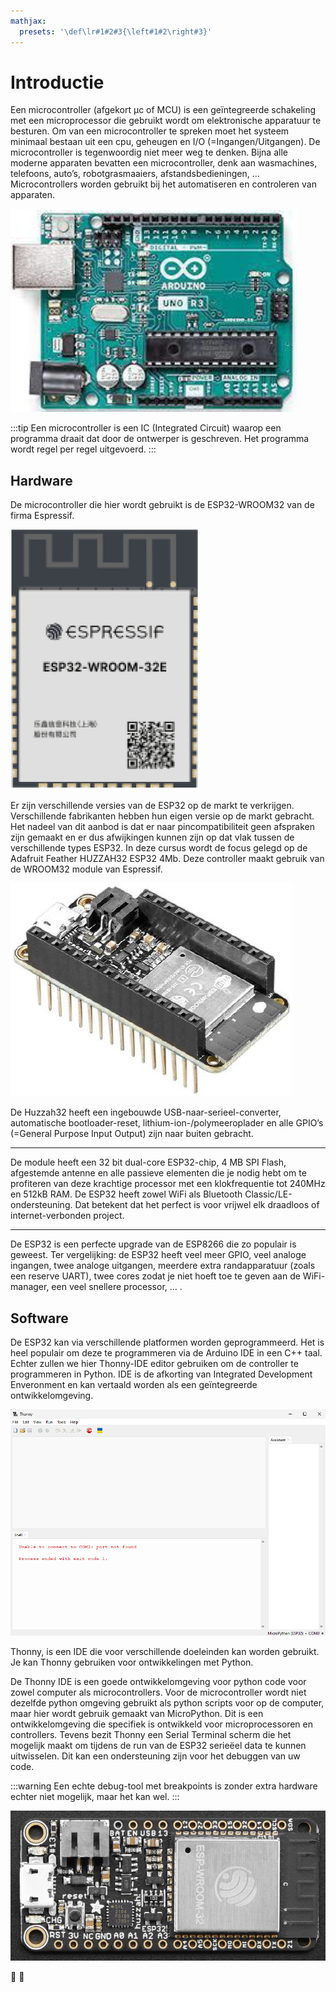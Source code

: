 ```yaml
---
mathjax:
  presets: '\def\lr#1#2#3{\left#1#2\right#3}'
---
```


# Introductie

Een microcontroller (afgekort μc of MCU) is een geïntegreerde schakeling met een microprocessor die gebruikt wordt om elektronische apparatuur te besturen. Om van een microcontroller te spreken moet het systeem minimaal bestaan uit een cpu, geheugen en I/O (=Ingangen/Uitgangen). De microcontroller is tegenwoordig niet meer weg te denken. Bijna alle moderne apparaten bevatten een microcontroller, denk aan wasmachines, telefoons, auto’s, robotgrasmaaiers, afstandsbedieningen, ... Microcontrollers worden gebruikt bij het automatiseren en controleren van apparaten.

![example image](./images/arduino.png "Voorbeeld van een microcontroller (Arduino Uno).")

:::tip
Een microcontroller is een IC (Integrated Circuit) waarop een programma draait dat door de ontwerper is geschreven. Het programma wordt regel per regel uitgevoerd.
:::

## Hardware

De microcontroller die hier wordt gebruikt is de ESP32-WROOM32 van de firma Espressif.

![example image](./images/esp1.png "De ESP32-WROOM32 van de firma Espressif.")

Er zijn verschillende versies van de ESP32 op de markt te verkrijgen. Verschillende fabrikanten hebben hun eigen versie op de markt gebracht. Het nadeel van dit aanbod is dat er naar pincompatibiliteit geen afspraken zijn gemaakt en er dus afwijkingen kunnen zijn op dat vlak tussen de verschillende types ESP32. In deze cursus wordt de focus gelegd op de Adafruit Feather HUZZAH32 ESP32 4Mb. Deze controller maakt gebruik van de WROOM32 module van Espressif.

![example image](./images/esp2.png "De Adafruit Feather huzzah32.")

De Huzzah32 heeft een ingebouwde USB-naar-serieel-converter, automatische bootloader-reset, lithium-ion-/polymeeroplader en alle GPIO’s (=General Purpose Input Output) zijn naar buiten gebracht.

***
De module heeft een 32 bit dual-core ESP32-chip, 4 MB SPI Flash, afgestemde antenne en alle passieve elementen die je nodig hebt om te profiteren van deze krachtige processor met een klokfrequentie tot 240MHz en 512kB RAM. De ESP32 heeft zowel WiFi als Bluetooth Classic/LE-ondersteuning. Dat betekent dat het perfect is voor vrijwel elk draadloos of internet-verbonden project.
***

De ESP32 is een perfecte upgrade van de ESP8266 die zo populair is geweest. Ter vergelijking: de ESP32 heeft veel meer GPIO, veel analoge ingangen, twee analoge uitgangen, meerdere extra randapparatuur (zoals een reserve UART), twee cores zodat je niet hoeft toe te geven aan de WiFi-manager, een veel snellere processor, … .

## Software

De ESP32 kan via verschillende platformen worden geprogrammeerd. Het is heel populair om deze te programmeren via de Arduino IDE in een C++ taal. Echter zullen we hier Thonny-IDE editor gebruiken om de controller te programmeren in Python. IDE is de afkorting van Integrated Development Enveronment en kan vertaald worden als een geïntegreerde ontwikkelomgeving.

![example image](./images/ide.png "Links de Arduino IDE en rechts de Visual Studio Code IDE.")

Thonny, is een IDE die voor verschillende doeleinden kan worden gebruikt. Je kan Thonny gebruiken voor ontwikkelingen met Python.


De Thonny IDE is een goede ontwikkelomgeving voor python code voor zowel computer als microcontrollers. Voor de microcontroller wordt niet dezelfde python omgeving gebruikt als python scripts voor op de computer, maar hier wordt gebruik gemaakt van MicroPython. Dit is een ontwikkelomgeving die specifiek is ontwikkeld voor microprocessoren en controllers. Tevens bezit Thonny een Serial Terminal scherm die het mogelijk maakt om tijdens de run van de ESP32 serieëel data te kunnen uitwisselen. Dit kan een ondersteuning zijn voor het debuggen van uw code.

:::warning
Een echte debug-tool met breakpoints is zonder extra hardware echter niet mogelijk, maar het kan wel.
:::



![alt ](./images/hero.jpg)



:tada: :100: